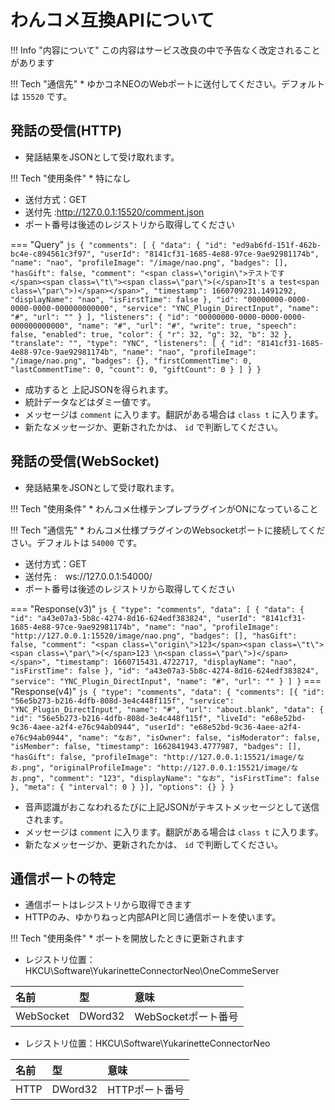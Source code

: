 # わんコメ互換APIについて

!!! Info "内容について"
    この内容はサービス改良の中で予告なく改定されることがあります

!!! Tech "通信先"
    * ゆかコネNEOのWebポートに送付してください。デフォルトは ``15520`` です。

## 発話の受信(HTTP)

* 発話結果をJSONとして受け取れます。

!!! Tech "使用条件"
    * 特になし

* 送付方式：GET
* 送付先 :http://127.0.0.1:15520/comment.json
* ポート番号は後述のレジストリから取得してください

=== "Query"
    ``` js
        {
            "comments": [
                {
                    "data": {
                        "id": "ed9ab6fd-151f-462b-bc4e-c894561c3f97",
                        "userId": "8141cf31-1685-4e88-97ce-9ae92981174b",
                        "name": "nao",
                        "profileImage": "/image/nao.png",
                        "badges": [],
                        "hasGift": false,
                        "comment": "<span class=\"origin\">テストです</span>⁣⁣<span class=\"t\"><span class=\"par\">(</span>It's a test<span class=\"par\">)</span></span>⁣⁣",
                        "timestamp": 1660709231.1491292,
                        "displayName": "nao",
                        "isFirstTime": false
                    },
                    "id": "00000000-0000-0000-0000-000000000000",
                    "service": "YNC_Plugin_DirectInput",
                    "name": "#",
                    "url": ""
                }
            ],
            "listeners": {
                "id": "00000000-0000-0000-0000-000000000000",
                "name": "#",
                "url": "#",
                "write": true,
                "speech": false,
                "enabled": true,
                "color": {
                    "r": 32,
                    "g": 32,
                    "b": 32
                },
                "translate": "",
                "type": "YNC",
                "listeners": [
                    {
                        "id": "8141cf31-1685-4e88-97ce-9ae92981174b",
                        "name": "nao",
                        "profileImage": "/image/nao.png",
                        "badges": {},
                        "firstCommentTime": 0,
                        "lastCommentTime": 0,
                        "count": 0,
                        "giftCount": 0
                    }
                ]
            }
        }
    ```

* 成功すると 上記JSONを得られます。
* 統計データなどはダミー値です。
* メッセージは ``comment`` に入ります。翻訳がある場合は ``class t`` に入ります。
* 新たなメッセージか、更新されたかは、 ``id`` で判断してください。

## 発話の受信(WebSocket)

* 発話結果をJSONとして受け取れます。

!!! Tech "使用条件"
    * わんコメ仕様テンプレプラグインがONになっていること

!!! Tech "通信先"
    * わんコメ仕様プラグインのWebsocketポートに接続してください。デフォルトは ``54000`` です。

* 送付方式：GET
* 送付先 :　ws://127.0.0.1:54000/ 
* ポート番号は後述のレジストリから取得してください

=== "Response(v3)"
    ``` js
        {
            "type": "comments",
            "data": [
                {
                    "data": {
                        "id": "a43e07a3-5b8c-4274-8d16-624edf383824",
                        "userId": "8141cf31-1685-4e88-97ce-9ae92981174b",
                        "name": "nao",
                        "profileImage": "http://127.0.0.1:15520/image/nao.png",
                        "badges": [],
                        "hasGift": false,
                        "comment": "<span class=\"origin\">123</span>⁣⁣<span class=\"t\"><span class=\"par\">(</span>123 \n<span class=\"par\">)</span></span>⁣⁣",
                        "timestamp": 1660715431.4722717,
                        "displayName": "nao",
                        "isFirstTime": false
                    },
                    "id": "a43e07a3-5b8c-4274-8d16-624edf383824",
                    "service": "YNC_Plugin_DirectInput",
                    "name": "#",
                    "url": ""
                }
            ]
        }
    ```
=== "Response(v4)"
    ``` js
        {
        "type": "comments",
        "data": {
            "comments": [{
            "id": "56e5b273-b216-4dfb-808d-3e4c448f115f",
            "service": "YNC_Plugin_DirectInput",
            "name": "#",
            "url": "about.blank",
            "data": {
                "id": "56e5b273-b216-4dfb-808d-3e4c448f115f",
                "liveId": "e68e52bd-9c36-4aee-a2f4-e76c94ab0944",
                "userId": "e68e52bd-9c36-4aee-a2f4-e76c94ab0944",
                "name": "なお",
                "isOwner": false,
                "isModerator": false,
                "isMember": false,
                "timestamp": 1662841943.4777987,
                "badges": [],
                "hasGift": false,
                "profileImage": "http://127.0.0.1:15521/image/なお.png",
                "originalProfileImage": "http://127.0.0.1:15521/image/なお.png",
                "comment": "123",
                "displayName": "なお",
                "isFirstTime": false
            },
            "meta": {
                "interval": 0
            }
            }],
            "options": {}
        }
        }
    ```

* 音声認識がおこなわれるたびに上記JSONがテキストメッセージとして送信されます。
* メッセージは ``comment`` に入ります。翻訳がある場合は ``class t`` に入ります。
* 新たなメッセージか、更新されたかは、 ``id`` で判断してください。

## 通信ポートの特定

* 通信ポートはレジストリから取得できます
* HTTPのみ、ゆかりねっと内部APIと同じ通信ポートを使います。

!!! Tech "使用条件"
    * ポートを開放したときに更新されます

* レジストリ位置：HKCU\Software\YukarinetteConnectorNeo\OneCommeServer

|名前|型|意味|
|:--|:--|:--|
|WebSocket|DWord32|WebSocketポート番号|

* レジストリ位置：HKCU\Software\YukarinetteConnectorNeo

|名前|型|意味|
|:--|:--|:--|
|HTTP|DWord32|HTTPポート番号|
